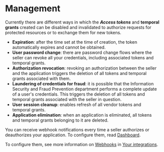 # Management
 
Currently there are different ways in which the **_Access tokens_** and **temporal grants** created can be disabled and invalidated to authorize requests for protected resources or to exchange them for new tokens.
 
* **Expiration**: after the time set at the time of creation, the token automatically expires and cannot be obtained.
* **User password change**: there are password change flows where the seller can revoke all your credentials, including associated tokens and temporal grants.
* **Authorization revocation**: revoking an authorization between the seller and the application triggers the deletion of all tokens and temporal grants associated with them.
* **Laundering of credentials for fraud**: it is possible that the Information Security and Fraud Prevention department performs a complete update of a user's credentials. This triggers the deletion of all tokens and temporal grants associated with the seller in question.
* **User session cleanup**: enables refresh of all vendor tokens and temporal grants.
* **Application elimination**: when an application is eliminated, all tokens and temporal grants belonging to it are deleted.
 
You can receive webhook notifications every time a seller authorizes or deauthorizes your application. To configure them, read [Dashboard](/developers/en/guides/additional-content/your-integrations/dashboard).

To configure them, see more information on [Webhooks](/developers/en/docs/checkout-pro/additional-content/your-integrations/notifications/webhooks) in [Your integrations](/developers/en/docs/checkout-pro/additional-content/your-integrations/introduction).




